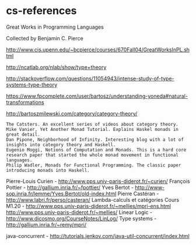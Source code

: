 # cs-references

Great Works
in Programming Languages

Collected by Benjamin C. Pierce

http://www.cis.upenn.edu/~bcpierce/courses/670Fall04/GreatWorksInPL.shtml

http://ncatlab.org/nlab/show/type+theory

http://stackoverflow.com/questions/11054943/intense-study-of-type-systems-type-theory

https://www.fpcomplete.com/user/bartosz/understanding-yoneda#natural-transformations

http://bartoszmilewski.com/category/category-theory/


    The Catsters. An excellent series of videos about category theory.
    Mike Vanier, Yet Another Monad Tutorial. Explains Haskel monads in great detail.
    Dan Pipone, Neighborhood of Infinity. Interesting blog with a lot of insights into category theory and Haskell.
    Eugenio Moggi, Notions of Computation and Monads. This is a hard core research paper that started the whole monad movement in functional languages.
    Philip Wadler, Monads for Functional Programming. The classic paper introducing monads into Haskell.


Pierre-Louis Curien - http://www.pps.univ-paris-diderot.fr/~curien/
François Pottier - http://gallium.inria.fr/~fpottier/
Yves Bertot - http://www-sop.inria.fr/lemme/Yves.Bertot/old-index.html
Pierre Castéran - http://www.labri.fr/perso/casteran/
Lambda-calculs et catégories Cours M1.20  - http://www.pps.univ-paris-diderot.fr/~mellies/mpri-ens.html
http://www.pps.univ-paris-diderot.fr/~mellies/
Linear Logic - http://www.dicosmo.org/CourseNotes/LinLog/
Type systems - http://gallium.inria.fr/~remy/mpri/

java-concurrent - http://tutorials.jenkov.com/java-util-concurrent/index.html
